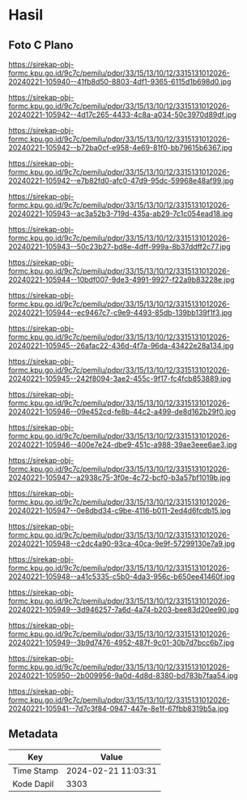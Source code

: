 # Hasil

## Foto C Plano

https://sirekap-obj-formc.kpu.go.id/9c7c/pemilu/pdpr/33/15/13/10/12/3315131012026-20240221-105940--41fb8d50-8803-4df1-9365-6115d1b698d0.jpg

https://sirekap-obj-formc.kpu.go.id/9c7c/pemilu/pdpr/33/15/13/10/12/3315131012026-20240221-105942--4d17c265-4433-4c8a-a034-50c3970d89df.jpg

https://sirekap-obj-formc.kpu.go.id/9c7c/pemilu/pdpr/33/15/13/10/12/3315131012026-20240221-105942--b72ba0cf-e958-4e69-81f0-bb79615b6367.jpg

https://sirekap-obj-formc.kpu.go.id/9c7c/pemilu/pdpr/33/15/13/10/12/3315131012026-20240221-105942--e7b82fd0-afc0-47d9-95dc-59968e48af99.jpg

https://sirekap-obj-formc.kpu.go.id/9c7c/pemilu/pdpr/33/15/13/10/12/3315131012026-20240221-105943--ac3a52b3-719d-435a-ab29-7c1c054ead18.jpg

https://sirekap-obj-formc.kpu.go.id/9c7c/pemilu/pdpr/33/15/13/10/12/3315131012026-20240221-105943--50c23b27-bd8e-4dff-999a-8b37ddff2c77.jpg

https://sirekap-obj-formc.kpu.go.id/9c7c/pemilu/pdpr/33/15/13/10/12/3315131012026-20240221-105944--10bdf007-9de3-4991-9927-f22a9b83228e.jpg

https://sirekap-obj-formc.kpu.go.id/9c7c/pemilu/pdpr/33/15/13/10/12/3315131012026-20240221-105944--ec9467c7-c9e9-4493-85db-139bb139f1f3.jpg

https://sirekap-obj-formc.kpu.go.id/9c7c/pemilu/pdpr/33/15/13/10/12/3315131012026-20240221-105945--26afac22-436d-4f7a-96da-43422e28a134.jpg

https://sirekap-obj-formc.kpu.go.id/9c7c/pemilu/pdpr/33/15/13/10/12/3315131012026-20240221-105945--242f8094-3ae2-455c-9f17-fc4fcb853889.jpg

https://sirekap-obj-formc.kpu.go.id/9c7c/pemilu/pdpr/33/15/13/10/12/3315131012026-20240221-105946--09e452cd-fe8b-44c2-a499-de8d162b29f0.jpg

https://sirekap-obj-formc.kpu.go.id/9c7c/pemilu/pdpr/33/15/13/10/12/3315131012026-20240221-105946--400e7e24-dbe9-451c-a988-39ae3eee6ae3.jpg

https://sirekap-obj-formc.kpu.go.id/9c7c/pemilu/pdpr/33/15/13/10/12/3315131012026-20240221-105947--a2938c75-3f0e-4c72-bcf0-b3a57bf1019b.jpg

https://sirekap-obj-formc.kpu.go.id/9c7c/pemilu/pdpr/33/15/13/10/12/3315131012026-20240221-105947--0e8dbd34-c9be-4116-b011-2ed4d6fcdb15.jpg

https://sirekap-obj-formc.kpu.go.id/9c7c/pemilu/pdpr/33/15/13/10/12/3315131012026-20240221-105948--c2dc4a90-93ca-40ca-9e9f-57299130e7a9.jpg

https://sirekap-obj-formc.kpu.go.id/9c7c/pemilu/pdpr/33/15/13/10/12/3315131012026-20240221-105948--a41c5335-c5b0-4da3-956c-b650ee41460f.jpg

https://sirekap-obj-formc.kpu.go.id/9c7c/pemilu/pdpr/33/15/13/10/12/3315131012026-20240221-105949--3d946257-7a6d-4a74-b203-bee83d20ee90.jpg

https://sirekap-obj-formc.kpu.go.id/9c7c/pemilu/pdpr/33/15/13/10/12/3315131012026-20240221-105949--3b9d7476-4952-487f-9c01-30b7d7bcc6b7.jpg

https://sirekap-obj-formc.kpu.go.id/9c7c/pemilu/pdpr/33/15/13/10/12/3315131012026-20240221-105950--2b009956-9a0d-4d8d-8380-bd783b7faa54.jpg

https://sirekap-obj-formc.kpu.go.id/9c7c/pemilu/pdpr/33/15/13/10/12/3315131012026-20240221-105941--7d7c3f84-0947-447e-8e1f-67fbb8319b5a.jpg


## Metadata

| Key        | Value               |
| ---------- | ------------------- |
| Time Stamp | 2024-02-21 11:03:31 |
| Kode Dapil | 3303                |



